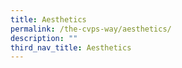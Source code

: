 ```yaml
---
title: Aesthetics
permalink: /the-cvps-way/aesthetics/
description: ""
third_nav_title: Aesthetics
---
```

